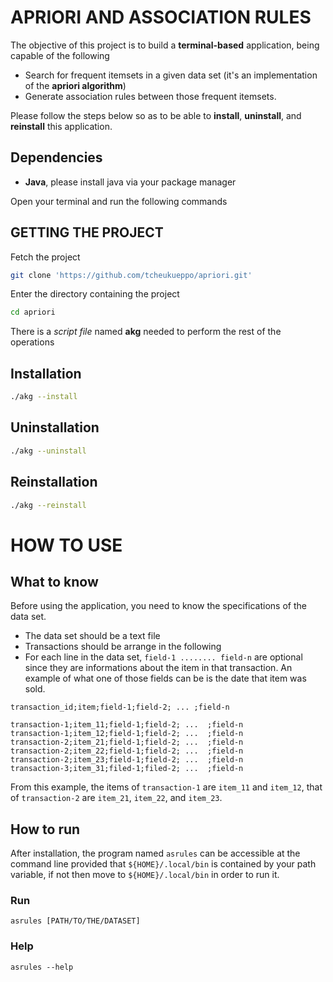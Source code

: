 # APRIORI AND ASSOCIATION RULES

The objective of this project is to build a **terminal-based** application, being capable of the following

* Search for frequent itemsets in a given data set (it's an implementation of the **apriori algorithm**)
* Generate association rules between those frequent itemsets.

Please follow the steps below so as to be able to **install**, **uninstall**, and **reinstall** this application.

## Dependencies

* **Java**, please install java via your package manager

Open your terminal and run the following commands

## GETTING THE PROJECT

Fetch the project
```bash
git clone 'https://github.com/tcheukueppo/apriori.git'
```
Enter the directory containing the project
```bash
cd apriori
```
There is a *script file* named **akg** needed to perform the rest of the operations

## Installation
```bash
./akg --install
```
## Uninstallation
```bash
./akg --uninstall
```
## Reinstallation
```bash
./akg --reinstall
```

# HOW TO USE

## What to know

Before using the application, you need to know the specifications of the data set.

* The data set should be a text file
* Transactions should be arrange in the following
* For each line in the data set, ```field-1 ........ field-n``` are optional since they are
informations about the item in that transaction. An example of what one of those fields can be 
is the date that item was sold.

```
transaction_id;item;field-1;field-2; ... ;field-n

transaction-1;item_11;field-1;field-2; ...  ;field-n
transaction-1;item_12;field-1;field-2; ...  ;field-n
transaction-2;item_21;field-1;field-2; ...  ;field-n
transaction-2;item_22;field-1;field-2; ...  ;field-n
transaction-2;item_23;field-1;field-2; ...  ;field-n
transaction-3;item_31;filed-1;filed-2; ...  ;field-n
```
From this example, the items of ```transaction-1``` are ```item_11``` and ```item_12```, that of
```transaction-2``` are ```item_21```, ```item_22```, and ```item_23```.

## How to run

After installation, the program  named `asrules` can be accessible at the command line 
provided that ```${HOME}/.local/bin``` is contained by your path variable, if not then 
move to ```${HOME}/.local/bin``` in order to run it.

### Run
```shell
asrules [PATH/TO/THE/DATASET]
```

### Help
```shell
asrules --help
```

